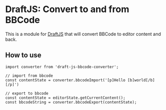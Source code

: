 # DraftJS: Convert to and from BBCode

This is a module for [DraftJS](https://github.com/facebook/draft-js) that will convert BBCode to editor content and back.

## How to use


```
import converter from 'draft-js-bbcode-converter';

// import from bbcode
const contentState = converter.bbcodeImport('[p]Hello [b]world[/b][/p]')

// export to bbcode
const contentState = editorState.getCurrentContent();
const bbcodeString = converter.bbcodeExport(contentState);

```